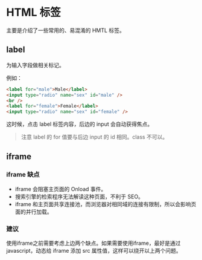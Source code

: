 # HTML 标签

主要是介绍了一些常用的、易混淆的 HMTL 标签。

## label

为输入字段做相关标记。

例如：

```html
<label for="male">Male</label>
<input type="radio" name="sex" id="male" />
<br />
<label for="female">Female</label>
<input type="radio" name="sex" id="female" />
```

这时候，点击 label 标签内容，后边的 input 会自动获得焦点。

> 注意 label 的 for 值要与后边 input 的 id 相同。class 不可以。

## iframe

### iframe 缺点

- iframe 会阻塞主页面的 Onload 事件。
- 搜索引擎的检索程序无法解读这种页面，不利于 SEO。
- iframe 和主页面共享连接池，而浏览器对相同域的连接有限制，所以会影响页面的并行加载。

### 建议

使用iframe之前需要考虑上边两个缺点。如果需要使用iframe，最好是通过 javascript，动态给 iframe 添加 src 属性值，这样可以绕开以上两个问题。